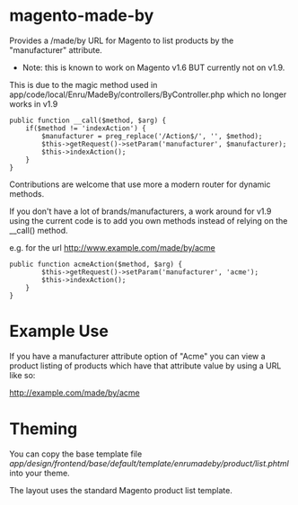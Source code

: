 # magento-made-by

Provides a /made/by URL for Magento to list products by the "manufacturer" attribute.

* Note: this is known to work on Magento v1.6 BUT currently not on v1.9.

This is due to the magic method used in app/code/local/Enru/MadeBy/controllers/ByController.php which no longer works in v1.9

	public function __call($method, $arg) {
		if($method != 'indexAction') {
			$manufacturer = preg_replace('/Action$/', '', $method);
			$this->getRequest()->setParam('manufacturer', $manufacturer);
			$this->indexAction();
		}
	}
	
Contributions are welcome that use more a modern router for dynamic methods.

If you don't have a lot of brands/manufacturers, a work around for v1.9 using the current code is to add you own methods instead of relying on the __call() method.

e.g. for the url http://www.example.com/made/by/acme

	public function acmeAction($method, $arg) {
			$this->getRequest()->setParam('manufacturer', 'acme');
			$this->indexAction();
		}
	}

# Example Use

If you have a manufacturer attribute option of "Acme" you can view a product listing of products which have that attribute value by using a URL like so:

http://example.com/made/by/acme

# Theming

You can copy the base template file *app/design/frontend/base/default/template/enrumadeby/product/list.phtml* into your theme. 

The layout uses the standard Magento product list template.
